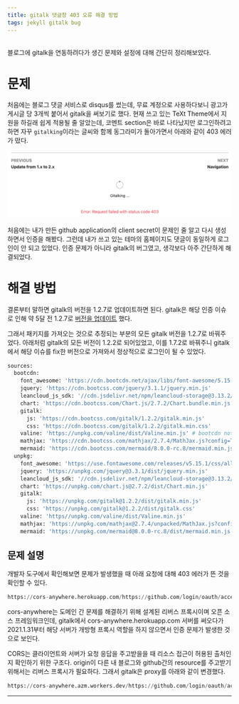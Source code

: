 ```yaml
---
title: gitalk 댓글창 403 오류 해결 방법
tags: jekyll gitalk bug
---
```


<br/>
블로그에 gitalk을 연동하려다가 생긴 문제와 설정에 대해 간단히 정리해보았다. <br/>
<!--more-->

# 문제
처음에는 블로그 댓글 서비스로 disqus를 썼는데, 무료 계정으로 사용하다보니 광고가 게시글 당 3개씩 붙어서 gitalk을 써보기로 했다.
현재 쓰고 있는 TeXt Theme에서 지원을 하길래 쉽게 적용될 줄 알았는데, 코멘트 section은 바로 나타났지만 로그인하려고 하면 자꾸 `gitalking`이라는 글씨와 함께 동그라미가 돌아가면서 아래와 같이 403 에러가 떴다.

![gitalk_fail](/assets/images/gitalk_fail.png)

처음에는 내가 만든 github application의 client secret이 문제인 줄 알고 다시 생성하면서 인증을 해봤다.
그런데 내가 쓰고 있는 테마의 홈페이지도 댓글이 동일하게 로그인이 안 되고 있었다.
인증 문제가 아니라 gitalk의 버그였고, 생각보다 아주 간단하게 해결되었다.

# 해결 방법

결론부터 말하면 gitalk의 버전을 1.2.7로 업데이트하면 된다. gitalk은 해당 인증 이슈로 인해 약 5달 전 1.2.7로 [버전을 업데이트](https://github.com/gitalk/gitalk/commit/68786ee5d28b1e93fc7dcb57edabc70370d80cca) 했다.

그래서 패키지를 가져오는 것으로 추정되는 부분의 모든 gitalk 버전을 1.2.7로 바꿔주었다.
아래처럼 gitalk의 모든 버전이 1.2.2로 되어있었고, 이를 1.7.2로 바꿔주니 gitalk에서 해당 이슈를 fix한 버전으로 가져와서 정상적으로 로그인이 될 수 있었다.

```python
sources:
  bootcdn:
    font_awesome: 'https://cdn.bootcdn.net/ajax/libs/font-awesome/5.15.1/css/all.css'
    jquery: 'https://cdn.bootcss.com/jquery/3.1.1/jquery.min.js'
    leancloud_js_sdk: '//cdn.jsdelivr.net/npm/leancloud-storage@3.13.2/dist/av-min.js'
    chart: 'https://cdn.bootcss.com/Chart.js/2.7.2/Chart.bundle.min.js'
    gitalk:
      js: 'https://cdn.bootcss.com/gitalk/1.2.2/gitalk.min.js'
      css: 'https://cdn.bootcss.com/gitalk/1.2.2/gitalk.min.css'
    valine: 'https://unpkg.com/valine/dist/Valine.min.js' # bootcdn not available
    mathjax: 'https://cdn.bootcss.com/mathjax/2.7.4/MathJax.js?config=TeX-MML-AM_CHTML'
    mermaid: 'https://cdn.bootcss.com/mermaid/8.0.0-rc.8/mermaid.min.js'
  unpkg:
    font_awesome: 'https://use.fontawesome.com/releases/v5.15.1/css/all.css'
    jquery: 'https://unpkg.com/jquery@3.3.1/dist/jquery.min.js'
    leancloud_js_sdk: '//cdn.jsdelivr.net/npm/leancloud-storage@3.13.2/dist/av-min.js'
    chart: 'https://unpkg.com/chart.js@2.7.2/dist/Chart.min.js'
    gitalk:
      js: 'https://unpkg.com/gitalk@1.2.2/dist/gitalk.min.js'
      css: 'https://unpkg.com/gitalk@1.2.2/dist/gitalk.css'
    valine: 'https//unpkg.com/valine/dist/Valine.min.js'
    mathjax: 'https://unpkg.com/mathjax@2.7.4/unpacked/MathJax.js?config=TeX-MML-AM_CHTML'
    mermaid: 'https://unpkg.com/mermaid@8.0.0-rc.8/dist/mermaid.min.js'
```

## 문제 설명
개발자 도구에서 확인해보면 문제가 발생했을 때 아래 요청에 대해 403 에러가 뜬 것을 확인할 수 있다.

```python
https://cors-anywhere.herokuapp.com/https://github.com/login/oauth/access_token
```
cors-anywhere는 도메인 간 문제를 해결하기 위해 설계된 리버스 프록시이며 오픈 소스 프레임워크인데,
gitalk에서 cors-anywhere.herokuapp.com 서버를 써오다가 2021.1.31부터 해당 서버가 개방형 프록시 역할을 하지 않으면서 인증 문제가 발생한 것으로 보인다.

CORS는 클라이언트와 서버가 요청 응답을 주고받을을 때 리소스 접근이 허용된 출처인지 확인하기 위한 구조다.
origin이 다른 내 블로그와 github간의 resource를 주고받기 위해서는 리버스 프록시가 필요하다. 그래서 gitalk은  proxy를 아래와 같이 변경했다.

```python
https://cors-anywhere.azm.workers.dev/https://github.com/login/oauth/access_token`
```

---



